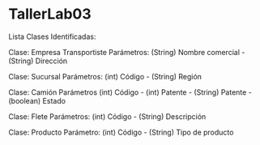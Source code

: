 # TallerLab03
Lista Clases Identificadas:

Clase: Empresa Transportiste
Parámetros: (String) Nombre comercial - (String) Dirección

Clase: Sucursal
Parámetros: (int) Código - (String) Región

Clase: Camión
Parámetros (int) Código - (int) Patente - (String) Patente - (boolean) Estado

Clase: Flete
Parámetros: (int) Código - (String) Descripción

Clase: Producto
Parámetro: (int) Código - (String) Tipo de producto
